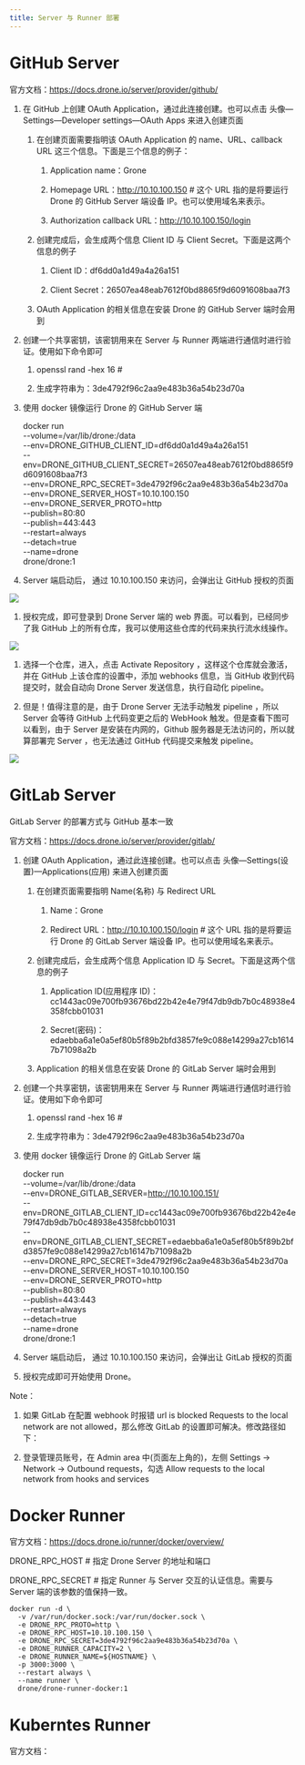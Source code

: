 ```yaml
---
title: Server 与 Runner 部署
---
```


# GitHub Server

官方文档：<https://docs.drone.io/server/provider/github/>

1. 在 GitHub 上创建 OAuth Application，通过此连接创建。也可以点击 头像—Settings—Developer settings—OAuth Apps 来进入创建页面

   1. 在创建页面需要指明该 OAuth Application 的 name、URL、callback URL 这三个信息。下面是三个信息的例子：

      1. Application name：Grone

      2. Homepage URL：<http://10.10.100.150> # 这个 URL 指的是将要运行 Drone 的 GitHub Server 端设备 IP。也可以使用域名来表示。

      3. Authorization callback URL：<http://10.10.100.150/login>

   2. 创建完成后，会生成两个信息 Client ID 与 Client Secret。下面是这两个信息的例子

      1. Client ID：df6dd0a1d49a4a26a151

      2. Client Secret：26507ea48eab7612f0bd8865f9d6091608baa7f3

   3. OAuth Application 的相关信息在安装 Drone 的 GitHub Server 端时会用到

2. 创建一个共享密钥，该密钥用来在 Server 与 Runner 两端进行通信时进行验证。使用如下命令即可

   1. openssl rand -hex 16 #

   2. 生成字符串为：3de4792f96c2aa9e483b36a54b23d70a

3. 使用 docker 镜像运行 Drone 的 GitHub Server 端

    docker run \
      --volume=/var/lib/drone:/data \
      --env=DRONE_GITHUB_CLIENT_ID=df6dd0a1d49a4a26a151 \
      --env=DRONE_GITHUB_CLIENT_SECRET=26507ea48eab7612f0bd8865f9d6091608baa7f3 \
      --env=DRONE_RPC_SECRET=3de4792f96c2aa9e483b36a54b23d70a \
      --env=DRONE_SERVER_HOST=10.10.100.150 \
      --env=DRONE_SERVER_PROTO=http \
      --publish=80:80 \
      --publish=443:443 \
      --restart=always \
      --detach=true \
      --name=drone \
      drone/drone:1

1. Server 端启动后， 通过 10.10.100.150 来访问，会弹出让 GitHub 授权的页面

![](https://notes-learning.oss-cn-beijing.aliyuncs.com/qqgger/1616077734543-9c1fcf23-8238-46a8-b2b6-75e5be31e563.jpeg)

1. 授权完成，即可登录到 Drone Server 端的 web 界面。可以看到，已经同步了我 GitHub 上的所有仓库，我可以使用这些仓库的代码来执行流水线操作。

![](https://notes-learning.oss-cn-beijing.aliyuncs.com/qqgger/1616077734552-f99408e2-e44f-439e-bc0a-7286a3c644fd.jpeg)

1. 选择一个仓库，进入，点击 Activate Repository ，这样这个仓库就会激活，并在 GitHub 上该仓库的设置中，添加 webhooks 信息，当 GitHub 收到代码提交时，就会自动向 Drone Server 发送信息，执行自动化 pipeline。

2. 但是！值得注意的是，由于 Drone Server 无法手动触发 pipeline ，所以 Server 会等待 GitHub 上代码变更之后的 WebHook 触发。但是查看下图可以看到，由于 Server 是安装在内网的，Github 服务器是无法访问的，所以就算部署完 Server ，也无法通过 GitHub 代码提交来触发 pipeline。

![](https://notes-learning.oss-cn-beijing.aliyuncs.com/qqgger/1616077734546-284ab667-96a1-4dcf-a36d-73f507314160.jpeg)

# GitLab Server

GitLab Server 的部署方式与 GitHub 基本一致

官方文档：<https://docs.drone.io/server/provider/gitlab/>

1. 创建 OAuth Application，通过此连接创建。也可以点击 头像—Settings(设置)—Applications(应用) 来进入创建页面

   1. 在创建页面需要指明 Name(名称) 与 Redirect URL

      1. Name：Grone

      2. Redirect URL：<http://10.10.100.150/login> # 这个 URL 指的是将要运行 Drone 的 GitLab Server 端设备 IP。也可以使用域名来表示。

   2. 创建完成后，会生成两个信息 Application ID 与 Secret。下面是这两个信息的例子

      1. Application ID(应用程序 ID)：cc1443ac09e700fb93676bd22b42e4e79f47db9db7b0c48938e4358fcbb01031

      2. Secret(密码)：edaebba6a1e0a5ef80b5f89b2bfd3857fe9c088e14299a27cb16147b71098a2b

   3. Application 的相关信息在安装 Drone 的 GitLab Server 端时会用到

2. 创建一个共享密钥，该密钥用来在 Server 与 Runner 两端进行通信时进行验证。使用如下命令即可

   1. openssl rand -hex 16 #

   2. 生成字符串为：3de4792f96c2aa9e483b36a54b23d70a

3. 使用 docker 镜像运行 Drone 的 GitLab Server 端

    docker run \
      --volume=/var/lib/drone:/data \
      --env=DRONE_GITLAB_SERVER=http://10.10.100.151/ \
      --env=DRONE_GITLAB_CLIENT_ID=cc1443ac09e700fb93676bd22b42e4e79f47db9db7b0c48938e4358fcbb01031 \
      --env=DRONE_GITLAB_CLIENT_SECRET=edaebba6a1e0a5ef80b5f89b2bfd3857fe9c088e14299a27cb16147b71098a2b \
      --env=DRONE_RPC_SECRET=3de4792f96c2aa9e483b36a54b23d70a \
      --env=DRONE_SERVER_HOST=10.10.100.150 \
      --env=DRONE_SERVER_PROTO=http \
      --publish=80:80 \
      --publish=443:443 \
      --restart=always \
      --detach=true \
      --name=drone \
      drone/drone:1

1. Server 端启动后， 通过 10.10.100.150 来访问，会弹出让 GitLab 授权的页面

2. 授权完成即可开始使用 Drone。

Note：

1. 如果 GitLab 在配置 webhook 时报错 url is blocked Requests to the local network are not allowed，那么修改 GitLab 的设置即可解决。修改路径如下：

2. 登录管理员账号，在 Admin area 中(页面左上角的)，左侧 Settings -> Network -> Outbound requests，勾选 Allow requests to the local network from hooks and services

# Docker Runner

官方文档：<https://docs.drone.io/runner/docker/overview/>

DRONE_RPC_HOST # 指定 Drone Server 的地址和端口

DRONE_RPC_SECRET # 指定 Runner 与 Server 交互的认证信息。需要与 Server 端的该参数的值保持一致。

    docker run -d \
      -v /var/run/docker.sock:/var/run/docker.sock \
      -e DRONE_RPC_PROTO=http \
      -e DRONE_RPC_HOST=10.10.100.150 \
      -e DRONE_RPC_SECRET=3de4792f96c2aa9e483b36a54b23d70a \
      -e DRONE_RUNNER_CAPACITY=2 \
      -e DRONE_RUNNER_NAME=${HOSTNAME} \
      -p 3000:3000 \
      --restart always \
      --name runner \
      drone/drone-runner-docker:1

# Kuberntes Runner

官方文档：

